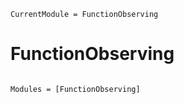 ```@meta
CurrentModule = FunctionObserving
```

# FunctionObserving

```@index
```

```@autodocs
Modules = [FunctionObserving]
```
